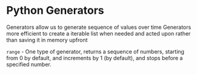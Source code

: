 # Python Generators

Generators allow us to generate sequence of values over time
Generators more efficient to create a iterable list when needed and acted upon rather than saving it in memory upfront

`range` - One type of generator, returns a sequence of numbers, starting from 0 by default, and increments by 1 (by default), and stops before a specified number.
